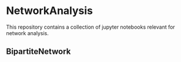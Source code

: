 # NetworkAnalysis

This repository contains a collection of jupyter notebooks relevant for network analysis.

## BipartiteNetwork
